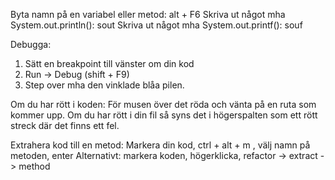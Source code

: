 Byta namn på en variabel eller metod: alt + F6
Skriva ut något mha System.out.println(): sout
Skriva ut något mha System.out.printf(): souf

Debugga:
1) Sätt en breakpoint till vänster om din kod
2) Run -> Debug (shift + F9)
3) Step over mha den vinklade blåa pilen.

Om du har rött i koden:
För musen över det röda och vänta på en ruta som
kommer upp.
Om du har rött i din fil så syns det i högerspalten
som ett rött streck där det finns ett fel.

Extrahera kod till en metod:
Markera din kod, ctrl + alt + m , välj namn på metoden, enter
Alternativt: markera koden, högerklicka, refactor -> extract -> method
